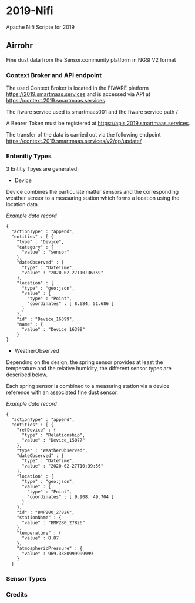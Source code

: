 # 2019-Nifi
Apache Nifi Scripte for 2019


## Airrohr

Fine dust data from the Sensor.community platform in NGSI V2 format

### Context Broker and API endpoint

The used Context Broker is located in the FIWARE platform https://2019.smartmaas.services and is accessed via API at https://context.2019.smartmaas.services.

The fiware service used is smartmaas001 and the fiware service path /

A Bearer Token must be registered at https://apis.2019.smartmaas.services.

The transfer of the data is carried out via the following endpoint https://context.2019.smartmaas.services/v2/op/update/


### Entenitiy Types

3 Entitiy Tpyes are generated:

* Device

Device combines the particulate matter sensors and the corresponding weather sensor to a measuring station which forms a location using the location data.

_Example data record_

```
{
  "actionType" : "append",
  "entities" : [ {
    "type" : "Device",
    "category" : {
      "value" : "sensor"
    },
    "dateObserved" : {
      "type" : "DateTime",
      "value" : "2020-02-27T10:36:59"
    },
    "location" : {
      "type" : "geo:json",
      "value" : {
        "type" : "Point",
        "coordinates" : [ 8.684, 51.686 ]
      }
    },
    "id" : "Device_16399",
    "name" : {
      "value" : "Device_16399"
    }
}

```

* WeatherObserved

Depending on the design, the spring sensor provides at least the temperature and the relative humidity, the different sensor types are described below.

Each spring sensor is combined to a measuring station via a device reference with an associated fine dust sensor.

_Example data record_

```
{
  "actionType" : "append",
  "entities" : [ {
    "refDevice" : {
      "type" : "Relationship",
      "value" : "Device_15077"
    },
    "type" : "WeatherObserved",
    "dateObserved" : {
      "type" : "DateTime",
      "value" : "2020-02-27T10:39:56"
    },
    "location" : {
      "type" : "geo:json",
      "value" : {
        "type" : "Point",
        "coordinates" : [ 9.908, 49.704 ]
      }
    },
    "id" : "BMP280_27826",
    "stationName" : {
      "value" : "BMP280_27826"
    },
    "temperature" : {
      "value" : 8.87
    },
    "atmosphericPressure" : {
      "value" : 969.3380999999999
    }
  }

```

### Sensor Types

### Credits
